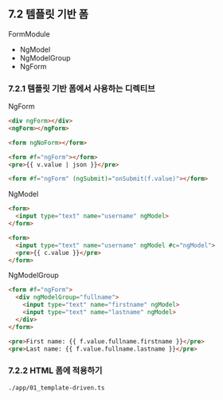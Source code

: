 ## 7.2 템플릿 기반 폼

FormModule
- NgModel
- NgModelGroup
- NgForm

### 7.2.1 템플릿 기반 폼에서 사용하는 디렉티브

NgForm

```html
<div ngForm></div>
<ngForm></ngForm>
```

```html
<form ngNoForm></form>
```

```html
<form #f="ngForm"></form>
<pre>{{ v.value | json }}</pre>
```

```html
<form #f="ngForm" (ngSubmit)="onSubmit(f.value)"></form>
```

NgModel

```html
<form>
  <input type="text" name="username" ngModel>
</form>
```

```html
<form>
  <input type="text" name="username" ngModel #c="ngModel">
  <pre>{{ c.value }}</pre>
</form>
```

NgModelGroup

```html
<form #f="ngForm">
  <div ngModelGroup="fullname">
    <input type="text" name="firstname" ngModel>
    <input type="text" name="lastname" ngModel>
  </div>
</form>

<pre>First name: {{ f.value.fullname.firstname }}</pre>
<pre>Last name: {{ f.value.fullname.lastname }}</pre>
```

### 7.2.2 HTML 폼에 적용하기
`./app/01_template-driven.ts`
